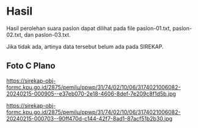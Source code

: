 # Hasil

Hasil perolehan suara paslon dapat dilihat pada file paslon-01.txt, paslon-02.txt, dan paslon-03.txt.

Jika tidak ada, artinya data tersebut belum ada pada SIREKAP.

## Foto C Plano

https://sirekap-obj-formc.kpu.go.id/2875/pemilu/ppwp/31/74/02/10/06/3174021006082-20240215-000905--e37eb070-2e18-4606-8def-7e209c8f1d5b.jpg

https://sirekap-obj-formc.kpu.go.id/2875/pemilu/ppwp/31/74/02/10/06/3174021006082-20240215-000703--90ff470d-c144-42f7-8ad1-87acf51b2b30.jpg
